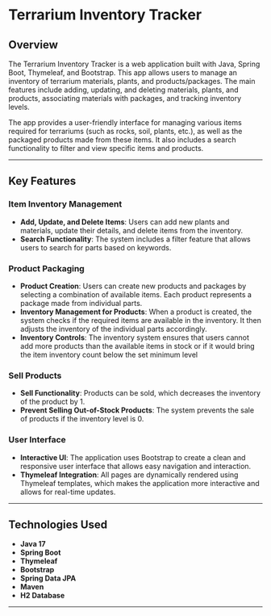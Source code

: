
# Terrarium Inventory Tracker

## Overview

The Terrarium Inventory Tracker is a web application built with Java, Spring Boot, Thymeleaf, and Bootstrap. This app allows users to manage an inventory of terrarium materials, plants, and products/packages. 
The main features include adding, updating, and deleting materials, plants, and products, associating materials with packages, and tracking inventory levels.

The app provides a user-friendly interface for managing various items required for terrariums (such as rocks, soil, plants, etc.), as well as the packaged products made from these items. 
It also includes a search functionality to filter and view specific items and products.

---

## Key Features

### Item Inventory Management

- **Add, Update, and Delete Items**: Users can add new plants and materials, update their details, and delete items from the inventory.
- **Search Functionality**: The system includes a filter feature that allows users to search for parts based on keywords.

### Product Packaging

- **Product Creation**: Users can create new products and packages by selecting a combination of available items. Each product represents a package made from individual parts.
- **Inventory Management for Products**: When a product is created, the system checks if the required items are available in the inventory. It then adjusts the inventory of the individual parts accordingly.
- **Inventory Controls**: The inventory system ensures that users cannot add more products than the available items in stock or if it would bring the item inventory count below the set minimum level

### Sell Products

- **Sell Functionality**: Products can be sold, which decreases the inventory of the product by 1.
- **Prevent Selling Out-of-Stock Products**: The system prevents the sale of products if the inventory level is 0.

### User Interface

- **Interactive UI**: The application uses Bootstrap to create a clean and responsive user interface that allows easy navigation and interaction.
- **Thymeleaf Integration**: All pages are dynamically rendered using Thymeleaf templates, which makes the application more interactive and allows for real-time updates.

---

## Technologies Used

- **Java 17**
- **Spring Boot**
- **Thymeleaf**
- **Bootstrap**
- **Spring Data JPA**
- **Maven**
- **H2 Database**

---
